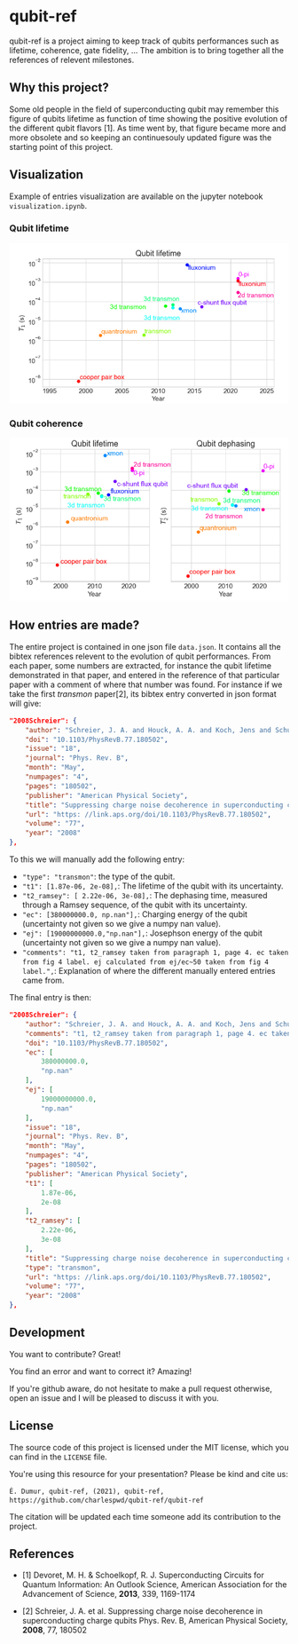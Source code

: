 # qubit-ref

qubit-ref is a project aiming to keep track of qubits performances such as lifetime, coherence, gate fidelity, ... The ambition is to bring together all the references of relevent milestones.

## Why this project?

Some old people in the field of superconducting qubit may remember this figure of qubits lifetime as function of time showing the positive evolution of the different qubit flavors [1]. As time went by, that figure became more and more obsolete and so keeping an continuesouly updated figure was the starting point of this project.



## Visualization

Example of entries visualization are available on the jupyter notebook `visualization.ipynb`.

### Qubit lifetime

![qubit lifetime](doc/lifetime.png "lifetime")

### Qubit coherence

![qubit coherence](doc/coherence.png "lifetime")

## How entries are made?

The entire project is contained in one json file `data.json`. It contains all the bibtex references relevent to the evolution of qubit performances. From each paper, some numbers are extracted, for instance the qubit lifetime demonstrated in that paper, and entered in the reference of that particular paper with a comment of where that number was found. For instance if we take the first *transmon* paper[2], its bibtex entry converted in json format will give:
```json
"2008Schreier": {
    "author": "Schreier, J. A. and Houck, A. A. and Koch, Jens and Schuster, D. I. and Johnson, B. R. and Chow, J. M. and Gambetta, J. M. and Majer, J. and Frunzio, L. and Devoret, M. H. and Girvin, S. M. and Schoelkopf, R. J.",
    "doi": "10.1103/PhysRevB.77.180502",
    "issue": "18",
    "journal": "Phys. Rev. B",
    "month": "May",
    "numpages": "4",
    "pages": "180502",
    "publisher": "American Physical Society",
    "title": "Suppressing charge noise decoherence in superconducting charge qubits",
    "url": "https: //link.aps.org/doi/10.1103/PhysRevB.77.180502",
    "volume": "77",
    "year": "2008"
},
```

To this we will manually add the following entry:
* `"type": "transmon"`: the type of the qubit.
* `"t1": [1.87e-06, 2e-08],`: The lifetime of the qubit with its uncertainty.
* `"t2_ramsey": [ 2.22e-06, 3e-08],`: The dephasing time, measured through a Ramsey sequence, of the qubit with its uncertainty.
* `"ec": [380000000.0, np.nan"],`: Charging energy of the qubit (uncertainty not given so we give a numpy nan value).
* `"ej": [19000000000.0,"np.nan"],`: Josephson energy of the qubit (uncertainty not given so we give a numpy nan value).
* `"comments": "t1, t2_ramsey taken from paragraph 1, page 4. ec taken from fig 4 label. ej calculated from ej/ec~50 taken from fig 4 label.",`: Explanation of where the different manually entered entries came from.

The final entry is then:
```json
"2008Schreier": {
    "author": "Schreier, J. A. and Houck, A. A. and Koch, Jens and Schuster, D. I. and Johnson, B. R. and Chow, J. M. and Gambetta, J. M. and Majer, J. and Frunzio, L. and Devoret, M. H. and Girvin, S. M. and Schoelkopf, R. J.",
    "comments": "t1, t2_ramsey taken from paragraph 1, page 4. ec taken from fig 4 label. ej calculated from ej/ec~50 taken from fig 4 label.",
    "doi": "10.1103/PhysRevB.77.180502",
    "ec": [
        380000000.0,
        "np.nan"
    ],
    "ej": [
        19000000000.0,
        "np.nan"
    ],
    "issue": "18",
    "journal": "Phys. Rev. B",
    "month": "May",
    "numpages": "4",
    "pages": "180502",
    "publisher": "American Physical Society",
    "t1": [
        1.87e-06,
        2e-08
    ],
    "t2_ramsey": [
        2.22e-06,
        3e-08
    ],
    "title": "Suppressing charge noise decoherence in superconducting charge qubits",
    "type": "transmon",
    "url": "https: //link.aps.org/doi/10.1103/PhysRevB.77.180502",
    "volume": "77",
    "year": "2008"
},
```

## Development

You want to contribute? Great!

You find an error and want to correct it? Amazing!

If you're github aware, do not hesitate to make a pull request otherwise, open an issue and I will be pleased to discuss it with you.

## License

The source code of this project is licensed under the MIT license, which you can find in the `LICENSE` file.

You're using this resource for your presentation? Please be kind and cite us:
```
É. Dumur, qubit-ref, (2021), qubit-ref, https://github.com/charlespwd/qubit-ref/qubit-ref
```
The citation will be updated each time someone add its contribution to the project.


## References

* [1] Devoret, M. H. & Schoelkopf, R. J.
Superconducting Circuits for Quantum Information: An Outlook 
Science, American Association for the Advancement of Science, **2013**, 339, 1169-1174 

* [2] Schreier, J. A. et al.
Suppressing charge noise decoherence in superconducting charge qubits 
Phys. Rev. B, American Physical Society, **2008**, 77, 180502
